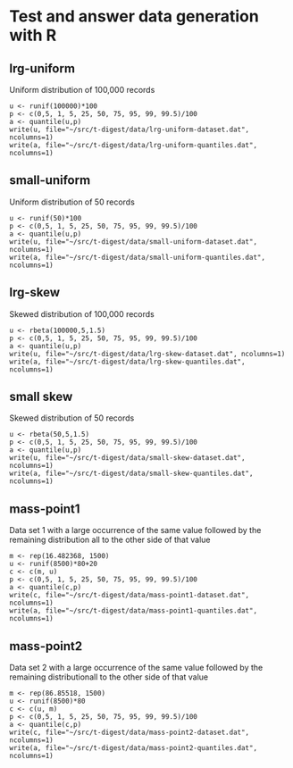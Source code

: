 # Test and answer data generation with R

## lrg-uniform

Uniform distribution of 100,000 records

```
u <- runif(100000)*100
p <- c(0,5, 1, 5, 25, 50, 75, 95, 99, 99.5)/100
a <- quantile(u,p)
write(u, file="~/src/t-digest/data/lrg-uniform-dataset.dat", ncolumns=1)
write(a, file="~/src/t-digest/data/lrg-uniform-quantiles.dat", ncolumns=1)
```

## small-uniform

Uniform distribution of 50 records

```
u <- runif(50)*100
p <- c(0,5, 1, 5, 25, 50, 75, 95, 99, 99.5)/100
a <- quantile(u,p)
write(u, file="~/src/t-digest/data/small-uniform-dataset.dat", ncolumns=1)
write(a, file="~/src/t-digest/data/small-uniform-quantiles.dat", ncolumns=1)
```

## lrg-skew

Skewed distribution of 100,000 records

```
u <- rbeta(100000,5,1.5)
p <- c(0,5, 1, 5, 25, 50, 75, 95, 99, 99.5)/100
a <- quantile(u,p)
write(u, file="~/src/t-digest/data/lrg-skew-dataset.dat", ncolumns=1)
write(a, file="~/src/t-digest/data/lrg-skew-quantiles.dat", ncolumns=1)
```

## small skew

Skewed distribution of 50 records

```
u <- rbeta(50,5,1.5)
p <- c(0,5, 1, 5, 25, 50, 75, 95, 99, 99.5)/100
a <- quantile(u,p)
write(u, file="~/src/t-digest/data/small-skew-dataset.dat", ncolumns=1)
write(a, file="~/src/t-digest/data/small-skew-quantiles.dat", ncolumns=1)
```

## mass-point1

Data set 1 with a large occurrence of the same value followed by the remaining distribution all to the other side of that value

```
m <- rep(16.482368, 1500)
u <- runif(8500)*80+20
c <- c(m, u)
p <- c(0,5, 1, 5, 25, 50, 75, 95, 99, 99.5)/100
a <- quantile(c,p)
write(c, file="~/src/t-digest/data/mass-point1-dataset.dat", ncolumns=1)
write(a, file="~/src/t-digest/data/mass-point1-quantiles.dat", ncolumns=1)
```

## mass-point2

Data set 2 with a large occurrence of the same value followed by the remaining distributionall to the other side of that value

```
m <- rep(86.85518, 1500)
u <- runif(8500)*80
c <- c(u, m)
p <- c(0,5, 1, 5, 25, 50, 75, 95, 99, 99.5)/100
a <- quantile(c,p)
write(c, file="~/src/t-digest/data/mass-point2-dataset.dat", ncolumns=1)
write(a, file="~/src/t-digest/data/mass-point2-quantiles.dat", ncolumns=1)
```




